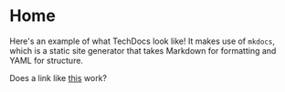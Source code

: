 # Home
Here's an example of what TechDocs look like! It makes use of `mkdocs`, which is a static site generator that takes Markdown for formatting and YAML for structure.

Does a link like [this](lorem.md) work?
